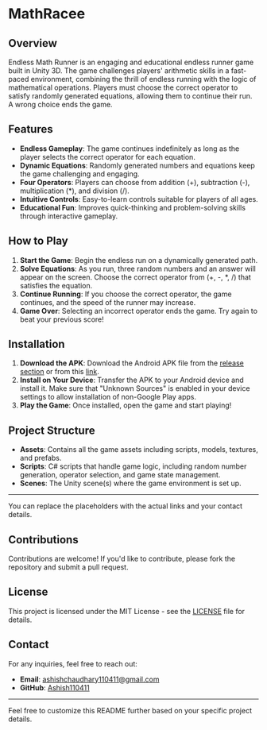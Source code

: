 # MathRacee

## Overview

Endless Math Runner is an engaging and educational endless runner game built in Unity 3D. The game challenges players' arithmetic skills in a fast-paced environment, combining the thrill of endless running with the logic of mathematical operations. Players must choose the correct operator to satisfy randomly generated equations, allowing them to continue their run. A wrong choice ends the game.

## Features

- **Endless Gameplay**: The game continues indefinitely as long as the player selects the correct operator for each equation.
- **Dynamic Equations**: Randomly generated numbers and equations keep the game challenging and engaging.
- **Four Operators**: Players can choose from addition (+), subtraction (-), multiplication (*), and division (/).
- **Intuitive Controls**: Easy-to-learn controls suitable for players of all ages.
- **Educational Fun**: Improves quick-thinking and problem-solving skills through interactive gameplay.

## How to Play

1. **Start the Game**: Begin the endless run on a dynamically generated path.
2. **Solve Equations**: As you run, three random numbers and an answer will appear on the screen. Choose the correct operator from (+, -, *, /) that satisfies the equation.
3. **Continue Running**: If you choose the correct operator, the game continues, and the speed of the runner may increase.
4. **Game Over**: Selecting an incorrect operator ends the game. Try again to beat your previous score!

## Installation

1. **Download the APK**: Download the Android APK file from the [release section](#) or from this [link](#).
2. **Install on Your Device**: Transfer the APK to your Android device and install it. Make sure that "Unknown Sources" is enabled in your device settings to allow installation of non-Google Play apps.
3. **Play the Game**: Once installed, open the game and start playing!

## Project Structure

- **Assets**: Contains all the game assets including scripts, models, textures, and prefabs.
- **Scripts**: C# scripts that handle game logic, including random number generation, operator selection, and game state management.
- **Scenes**: The Unity scene(s) where the game environment is set up.

---

You can replace the placeholders with the actual links and your contact details.
## Contributions

Contributions are welcome! If you'd like to contribute, please fork the repository and submit a pull request.

## License

This project is licensed under the MIT License - see the [LICENSE](LICENSE) file for details.

## Contact

For any inquiries, feel free to reach out:

- **Email**: ashishchaudhary110411@gmail.com
- **GitHub**: [Ashish110411](https://github.com/Ashish110411)

---

Feel free to customize this README further based on your specific project details.
